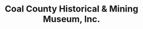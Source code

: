 ---
layout: repo
title: "Coal County Historical & Mining Museum, Inc."
id: 24743
permalink: repos/24743/
---